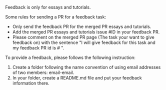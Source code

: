 Feedback is only for essays and tutorials.

Some rules for sending a PR for a feedback task:
- Only send the feedback PR for the merged PR essays and tutorials.
- Add the merged PR essays and tutorials issue #ID in your feedback PR.
- Please comment on the merged PR page (The task your want to give feedback on) with the sentence "I will give feedback for this task and my feedback PR id is # ". 




To provide a feedback, please follows the following instruction:

1. Create a folder following the name convention of using email addresses of two members: email-email.
2. In your folder, create a README.md file and put your feedback information there.
